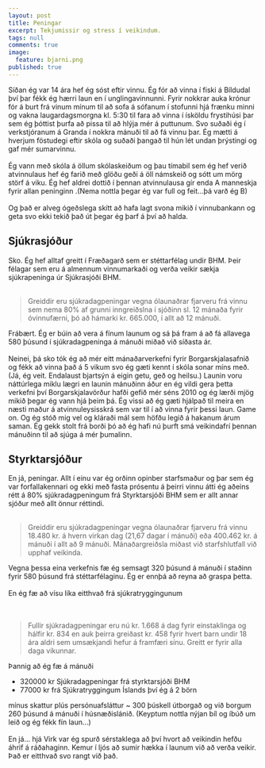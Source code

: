 ```yaml
---
layout: post
title: Peningar
excerpt: Tekjumissir og stress í veikindum.
tags: null
comments: true
image:
  feature: bjarni.png
published: true
---
```


Síðan ég var 14 ára hef ég sóst eftir vinnu. Ég fór að vinna í fiski á Bíldudal því þar fékk ég hærri laun en í unglingavinnunni. Fyrir nokkrar auka krónur fór á burt frá vinum mínum til að sofa á sófanum í stofunni hjá frænku minni og vakna laugardagsmorgna kl. 5:30 til fara að vinna í ísköldu frystihúsi þar sem ég þóttist þurfa að pissa til að hlýja mér á puttunum. Svo suðaði ég í verkstjóranum á Granda í nokkra mánuði til að fá vinnu þar. Ég mætti á hverjum föstudegi eftir skóla og suðaði  þangað til hún lét undan þrýstingi og gaf mér sumarvinnu. 
 <br><br>
Ég vann með skóla á öllum skólaskeiðum og þau tímabil sem ég hef verið atvinnulaus hef ég farið með glöðu geði á öll námskeið og sótt um mörg störf á viku. Ég hef aldrei dottið í þennan atvinnulausa gír enda A manneskja fyrir allan peninginn .(Nema nottla þegar ég var full og feit...þá varð ég B) 
 <br><br>
Og það er alveg ógeðslega skítt að hafa lagt svona mikið í vinnubankann og geta svo ekki tekið það út þegar ég þarf á því að halda.  
 
## Sjúkrasjóður
Sko. Ég hef alltaf greitt í Fræðagarð sem er stéttarfélag undir BHM. Þeir félagar sem eru á almennum vinnumarkaði og verða veikir sækja sjúkrapeninga úr Sjúkrasjóði BHM. 
 <br><br>
> Greiddir eru sjúkradagpeningar vegna ólaunaðrar fjarveru frá vinnu sem nema 80% af grunni inngreiðslna í sjóðinn sl. 12 mánaða fyrir óvinnufærni, þó að hámarki kr. 665.000,  í allt að 12 mánuði. 

Frábært. Ég er búin að vera á fínum launum og sá þá fram á að fá allavega 580 þúsund í sjúkradagpeninga á mánuði miðað við síðasta ár. 
 <br><br>
Neinei, þá sko tók ég að mér eitt mánaðarverkefni fyrir Borgarskjalasafnið og fékk að vinna það á 5 vikum svo ég gæti kennt í skóla sonar míns með. (Já, ég veit. Endalaust bjartsýn á eigin getu, geð og heilsu.) Launin voru náttúrlega miklu lægri en launin mánuðinn áður en ég vildi gera þetta verkefni því Borgarskjalavörður hafði gefið mér séns 2010 og ég lærði mjög mikið þegar ég vann hjá þeim þá. Ég vissi að ég gæti hjálpað til meira en næsti maður á atvinnuleysisskrá sem var til í að vinna fyrir þessi laun. Game on. Og ég stóð mig vel og kláraði mál sem höfðu legið á hakanum árum saman. Ég gekk stolt frá borði þó að ég hafi nú þurft smá veikindafrí þennan mánuðinn til að sjúga á mér þumalinn. 

## Styrktarsjóður
En já, peningar. 
Allt í einu var ég orðinn opinber starfsmaður og þar sem ég var forfallakennari og ekki með fasta prósentu á þeirri vinnu átti ég aðeins rétt á 80% sjúkradagpeningum frá Styrktarsjóði  BHM sem er allt annar sjóður með allt önnur réttindi. 
 <br><br>
> Greiddir eru sjúkradagpeningar vegna ólaunaðrar fjarveru frá vinnu 18.480 kr. á hvern virkan dag (21,67 dagar í mánuði) eða 400.462 kr. á mánuði í allt að 9 mánuði. Mánaðargreiðsla miðast við starfshlutfall við upphaf veikinda.

Vegna þessa eina verkefnis fæ ég semsagt 320 þúsund á mánuði í staðinn fyrir 580 þúsund frá stéttarfélaginu. Ég er ennþá að reyna að graspa þetta. 
 <br><br>
En ég fæ að vísu líka eitthvað frá sjúkratryggingunum   
 <br><br>
> Fullir sjúkradagpeningar eru nú kr. 1.668 á dag fyrir einstaklinga og hálfir kr. 834 en auk þeirra greiðast kr. 458 fyrir hvert barn undir 18 ára aldri sem umsækjandi hefur á framfæri sínu. Greitt er fyrir alla daga vikunnar. 

Þannig að ég fæ á mánuði
- 320000 kr Sjúkradagpeningar frá styrktarsjóði BHM
- 77000 kr frá Sjúkratryggingum Íslands því ég á 2 börn

mínus skattur plús persónuafsláttur
~ 300 þúskell útborgað og við borgum 260 þúsund á mánuði í húsnæðislánið. (Keyptum nottla nýjan bíl og íbúð um leið og ég fékk fín laun...)
 <br><br>
En já... hjá Virk var ég spurð sérstaklega að því hvort að veikindin hefðu áhrif á ráðahaginn. Kemur í ljós að sumir hækka í launum við að verða veikir. Það er eitthvað svo rangt við það.
